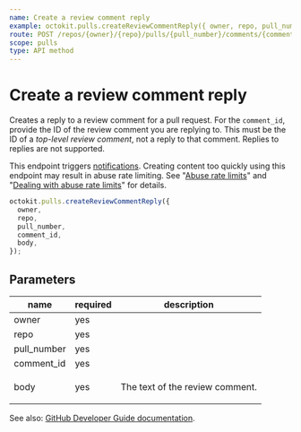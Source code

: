 ```yaml
---
name: Create a review comment reply
example: octokit.pulls.createReviewCommentReply({ owner, repo, pull_number, comment_id, body })
route: POST /repos/{owner}/{repo}/pulls/{pull_number}/comments/{comment_id}/replies
scope: pulls
type: API method
---
```


# Create a review comment reply

Creates a reply to a review comment for a pull request. For the `comment_id`, provide the ID of the review comment you are replying to. This must be the ID of a _top-level review comment_, not a reply to that comment. Replies to replies are not supported.

This endpoint triggers [notifications](https://help.github.com/articles/about-notifications/). Creating content too quickly using this endpoint may result in abuse rate limiting. See "[Abuse rate limits](https://developer.github.com/v3/#abuse-rate-limits)" and "[Dealing with abuse rate limits](https://developer.github.com/v3/guides/best-practices-for-integrators/#dealing-with-abuse-rate-limits)" for details.

```js
octokit.pulls.createReviewCommentReply({
  owner,
  repo,
  pull_number,
  comment_id,
  body,
});
```

## Parameters

<table>
  <thead>
    <tr>
      <th>name</th>
      <th>required</th>
      <th>description</th>
    </tr>
  </thead>
  <tbody>
    <tr><td>owner</td><td>yes</td><td>

</td></tr>
<tr><td>repo</td><td>yes</td><td>

</td></tr>
<tr><td>pull_number</td><td>yes</td><td>

</td></tr>
<tr><td>comment_id</td><td>yes</td><td>

</td></tr>
<tr><td>body</td><td>yes</td><td>

The text of the review comment.

</td></tr>
  </tbody>
</table>

See also: [GitHub Developer Guide documentation](https://developer.github.com/v3/pulls/comments/#create-a-review-comment-reply).
